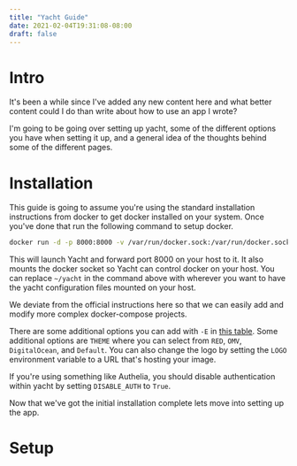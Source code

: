 ```yaml
---
title: "Yacht Guide"
date: 2021-02-04T19:31:08-08:00
draft: false
---
```

# Intro
It's been a while since I've added any new content here and what better content could I do than write about how to use an app I wrote?

I'm going to be going over setting up yacht, some of the different options you have when setting it up, and a general idea of the thoughts behind some of the different pages.

# Installation
This guide is going to assume you're using the standard installation instructions from docker to get docker installed on your system. Once you've done that run the following command to setup docker.

```bash
docker run -d -p 8000:8000 -v /var/run/docker.sock:/var/run/docker.sock -v ~/yacht:/config selfhostedpro/yacht
```

This will launch Yacht and forward port 8000 on your host to it. It also mounts the docker socket so Yacht can control docker on your host. You can replace `~/yacht` in the command above with wherever you want to have the yacht configuration files mounted on your host.

We deviate from the official instructions here so that we can easily add and modify more complex docker-compose projects. 

There are some additional options you can add with `-E` in [this table](https://github.com/selfhostedpro/yacht#supported-environment-variables). Some additional options are `THEME` where you can select from `RED`, `OMV`, `DigitalOcean`, and `Default`. You can also change the logo by setting the `LOGO` environment variable to a URL that's hosting your image.

If you're using something like Authelia, you should disable authentication within yacht by setting `DISABLE_AUTH` to `True`.

Now that we've got the initial installation complete lets move into setting up the app.

# Setup